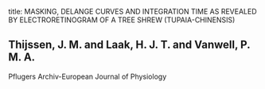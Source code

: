 title: MASKING, DELANGE CURVES AND INTEGRATION TIME AS REVEALED BY ELECTRORETINOGRAM OF A TREE SHREW (TUPAIA-CHINENSIS)

## Thijssen, J. M. and Laak, H. J. T. and Vanwell, P. M. A.
Pflugers Archiv-European Journal of Physiology

